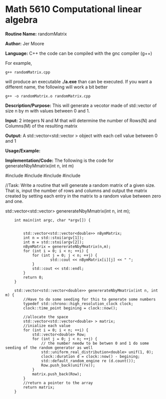 # Math 5610 Computational linear algebra

**Routine Name:** randomMatrix       

**Author:** Jer Moore

**Language:** C++ the code can be compiled with the gnc compiler (g++) 

For example,

    g++ randomMatrix.cpp

will produce an executable **./a.exe** than can be executed. If you want a different name, the following will work a bit
better

    g++ -o randomMatrix.o randomMatrix.cpp

**Description/Purpose:** This will generate a vecotor made of std::vector<double> of size n by m with values between 0 and 1. 

**Input:** 2 integers N and M that will determine the number of Rows(N) and Columns(M) of the resulting matrix 

**Output:** A std::vector<std::vector<double> > object with each cell value between 0 and 1

**Usage/Example:**


**Implementation/Code:** The following is the code for generateNbyMmatrix(int n, int m)

#include <iostream>
#include <random>
#include <vector>
#include <chrono>


//Task: Write a routine that will generate a random matrix of a given size. That is, input the number of rows and columns and output the matrix created by setting each entry in the matrix to a random value between zero and one. 

std::vector<std::vector<double>> genererateNbyMmatrix(int n, int m);

		int main(int argc, char *argv[]) {


			std::vector<std::vector<double>> nBymMatrix;
			int n = std::stoi(argv[1]);
			int m = std::stoi(argv[2]);
			nBymMatrix = genererateNbyMmatrix(n,m);
			for (int i = 0; i < n; ++i) {
				for (int j = 0; j < n; ++j) {
						std::cout << nBymMatrix[i][j] << " ";
				}
				std::cout << std::endl;
			}
			return 0;
		}

		std::vector<std::vector<double>> genererateNbyMmatrix(int n, int m) {
			//Have to do some seeding for this to generate some numbers	
			typedef std::chrono::high_resolution_clock clock;
			clock::time_point begining = clock::now();

			//allocate the space
			std::vector<std::vector<double> > matrix;
			//inialize each value
			for (int i = 0; i < n; ++i) {
				std::vector<double> Row;
				for (int j = 0; j < n; ++j) {
					// the number needw to be betwen 0 and 1 do some seeding of the random generator as well
					std::uniform_real_distribution<double> unif(1, 0);
					clock::duration d = clock::now() - begining;
					std::default_random_engine re (d.count());
					Row.push_back(unif(re));
				}
				matrix.push_back(Row);
			}
			//return a pointer to the array
			return matrix;
		}
